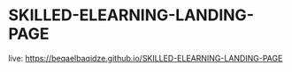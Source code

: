 # SKILLED-ELEARNING-LANDING-PAGE

live: https://beqaelbaqidze.github.io/SKILLED-ELEARNING-LANDING-PAGE
